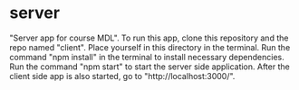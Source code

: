 # server
"Server app for course MDL".
To run this app, clone this repository and the repo named "client".
Place yourself in this directory in the terminal.
Run the command "npm install" in the terminal to install necessary dependencies.
Run the command "npm start" to start the server side application.
After the client side app is also started, go to "http://localhost:3000/".
